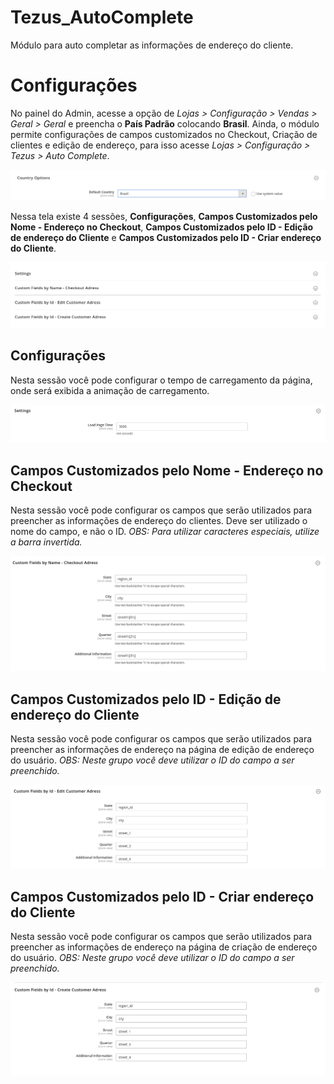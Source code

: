 # Tezus_AutoComplete

Módulo para auto completar as informações de endereço do cliente.

# Configurações

No painel do Admin, acesse a opção de *Lojas > Configuração > Vendas > Geral > Geral* e preencha o **País Padrão** colocando **Brasil**.
Ainda, o módulo permite configurações de campos customizados no Checkout, Criação de clientes e edição de endereço, para isso acesse *Lojas > Configuração > Tezus > Auto Complete*.

![FOTO 1](.github/img/1.png)

Nessa tela existe 4 sessões, **Configurações**, **Campos Customizados pelo Nome - Endereço no Checkout**, **Campos Customizados pelo ID - Edição de endereço do Cliente** e **Campos Customizados pelo ID - Criar endereço do Cliente**.

![FOTO 2](.github/img/2.png)

## Configurações

Nesta sessão você pode configurar o tempo de carregamento da página, onde será exibida a animação de carregamento.

![FOTO 3](.github/img/3.png)

## Campos Customizados pelo Nome - Endereço no Checkout

Nesta sessão você pode configurar os campos que serão utilizados para preencher as informações de endereço do clientes. Deve ser utilizado o nome do campo, e não o ID.
*OBS: Para utilizar caracteres especiais, utilize a barra invertida.*

![FOTO 4](.github/img/4.png)

## Campos Customizados pelo ID - Edição de endereço do Cliente

Nesta sessão você pode configurar os campos que serão utilizados para preencher as informações de endereço na página de edição de endereço do usuário. 
*OBS: Neste grupo você deve utilizar o ID do campo a ser preenchido.*

![FOTO 5](.github/img/5.png)

## Campos Customizados pelo ID - Criar endereço do Cliente

Nesta sessão você pode configurar os campos que serão utilizados para preencher as informações de endereço na página de criação de endereço do usuário. 
*OBS: Neste grupo você deve utilizar o ID do campo a ser preenchido.*

![FOTO 6](.github/img/6.png)